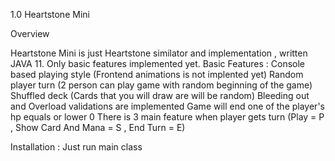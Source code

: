 1.0 Heartstone Mini

Overview

Heartstone Mini is just Heartstone similator and implementation , written JAVA 11. Only basic features implemented yet.
Basic Features :
    Console based playing style (Frontend animations is not implented yet)
    Random player turn (2 person can play game with random beginning of the game)
    Shuffled deck (Cards that you will draw are will be random)
    Bleeding out and Overload validations are implemented
    Game will end one of the player's hp equals or lower 0
    There is 3 main feature when player gets turn (Play = P , Show Card And Mana = S , End Turn = E)

Installation :
    Just run main class